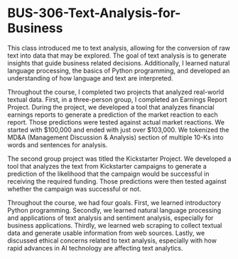 # BUS-306-Text-Analysis-for-Business
This class introduced me to text analysis, allowing for the conversion of raw text into data that may be explored. The goal of text analysis is to generate insights that guide business related decisions. Additionally, I learned natural language processing, the basics of Python programming, and developed an understanding of how language and text are interpreted. 

Throughout the course, I completed two projects that analyzed real-world textual data. First, in a three-person group, I completed an Earnings Report Project. During the project, we developed a tool that analyzes financial earnings reports to generate a prediction of the market reaction to each report. Those predictions were tested against actual market reactions. We started with $100,000 and ended with just over $103,000. We tokenized the MD&A (Management Discussion & Analysis) section of multiple 10-Ks into words and sentences for analysis. 

The second group project was titled the Kickstarter Project. We developed a tool that analyzes the text from Kickstarter campaigns to generate a prediction of the likelihood that the campaign would be successful in receiving the required funding. Those predictions were then tested against whether the campaign was successful or not. 

Throughout the course, we had four goals. First, we learned introductory Python programming. Secondly, we learned natural language processing and applications of text analysis and sentiment analysis, especially for business applications. Thirdly, we learned web scraping to collect textual data and generate usable information from web sources. Lastly, we discussed ethical concerns related to text analysis, especially with how rapid advances in AI technology are affecting text analytics.

